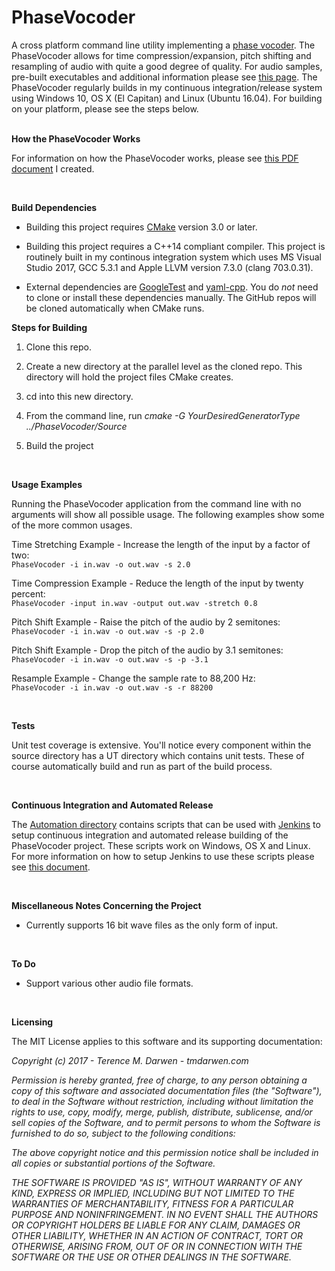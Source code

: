 PhaseVocoder
============

A cross platform command line utility implementing a [phase vocoder](https://en.wikipedia.org/wiki/Phase_vocoder).  The PhaseVocoder allows for time compression/expansion, pitch shifting and resampling of audio with quite a good degree of quality.  For audio samples, pre-built executables and additional information please see [this page](http://www.tmdarwen.com/projects/phase-vocoder).   The PhaseVocoder regularly builds in my continuous integration/release system using Windows 10, OS X (El Capitan) and Linux (Ubuntu 16.04).  For building on your platform, please see the steps below.  
 

**How the PhaseVocoder Works**

For information on how the PhaseVocoder works, please see [this PDF document](Documentation/HowThePhaseVocoderWorks.pdf) I created.

 

**Build Dependencies**

-   Building this project requires [CMake](https://cmake.org) version 3.0 or later.

-   Building this project requires a C++14 compliant compiler.  This project is routinely built in my continous integration system which uses MS Visual Studio 2017, GCC 5.3.1 and Apple LLVM version 7.3.0 (clang 703.0.31).

-   External dependencies are [GoogleTest](https://github.com/google/googletest) and [yaml-cpp](https://github.com/jbeder/yaml-cpp).  You do *not* need to clone or install these dependencies manually. The GitHub repos will be cloned automatically when CMake runs.
 

**Steps for Building**

1.   Clone this repo.

1.   Create a new directory at the parallel level as the cloned repo.  This directory will hold the project files CMake creates.

1.   cd into this new directory.

1.   From the command line, run _cmake -G YourDesiredGeneratorType ../PhaseVocoder/Source_

1.   Build the project

 

**Usage Examples**

Running the PhaseVocoder application from the command line with no arguments will show all possible usage.  The following examples show some of the more common usages.

Time Stretching Example - Increase the length of the input by a factor of two:<br>
```PhaseVocoder -i in.wav -o out.wav -s 2.0```

Time Compression Example - Reduce the length of the input by twenty percent:<br>
```PhaseVocoder -input in.wav -output out.wav -stretch 0.8```

Pitch Shift Example - Raise the pitch of the audio by 2 semitones:<br>
```PhaseVocoder -i in.wav -o out.wav -s -p 2.0```

Pitch Shift Example - Drop the pitch of the audio by 3.1 semitones:<br>
```PhaseVocoder -i in.wav -o out.wav -s -p -3.1```

Resample Example - Change the sample rate to 88,200 Hz:<br>
```PhaseVocoder -i in.wav -o out.wav -s -r 88200```

 

**Tests**

Unit test coverage is extensive.  You'll notice every component within the source directory has a UT directory which contains unit tests.  These of course automatically build and run as part of the build process.

 

**Continuous Integration and Automated Release**

The [Automation directory](/Automation) contains scripts that can be used with [Jenkins](https://jenkins.io/) to setup continuous integration and automated release building of the PhaseVocoder project.  These scripts work on Windows, OS X and Linux.  For more information on how to setup Jenkins to use these scripts please see [this document](Documentation/JenkinsSetup.md).

 

**Miscellaneous Notes Concerning the Project**

-   Currently supports 16 bit wave files as the only form of input.


 

**To Do**

-   Support various other audio file formats.

 

**Licensing**

The MIT License applies to this software and its supporting documentation:

*Copyright (c) 2017 - Terence M. Darwen - tmdarwen.com*

*Permission is hereby granted, free of charge, to any person obtaining a copy of
this software and associated documentation files (the "Software"), to deal in
the Software without restriction, including without limitation the rights to
use, copy, modify, merge, publish, distribute, sublicense, and/or sell copies of
the Software, and to permit persons to whom the Software is furnished to do so,
subject to the following conditions:*

*The above copyright notice and this permission notice shall be included in all
copies or substantial portions of the Software.*

*THE SOFTWARE IS PROVIDED "AS IS", WITHOUT WARRANTY OF ANY KIND, EXPRESS OR
IMPLIED, INCLUDING BUT NOT LIMITED TO THE WARRANTIES OF MERCHANTABILITY, FITNESS
FOR A PARTICULAR PURPOSE AND NONINFRINGEMENT. IN NO EVENT SHALL THE AUTHORS OR
COPYRIGHT HOLDERS BE LIABLE FOR ANY CLAIM, DAMAGES OR OTHER LIABILITY, WHETHER
IN AN ACTION OF CONTRACT, TORT OR OTHERWISE, ARISING FROM, OUT OF OR IN
CONNECTION WITH THE SOFTWARE OR THE USE OR OTHER DEALINGS IN THE SOFTWARE.*
